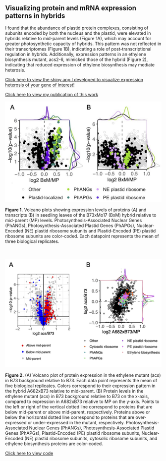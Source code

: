 ## Visualizing protein and mRNA expression patterns in hybrids

I found that the abundance of plastid protein complexes, consisting of subunits encoded by both the nucleus and the plastid, were elevated in hybrids relative to mid-parent levels (Figure 1A), which may account for greater photosynthetic capacity of hybrids. This pattern was not reflected in their transcriptomes (Figure 1B), indicating a role of post-transcriptional regulation in hybrids. Additionally, expression patterns in an ethylene biosynthesis mutant, acs2-6, mimicked those of the hybrid (Figure 2), indicating that reduced expression of ethylene biosynthesis may mediate heterosis.

[Click here to view the shiny app I developed to visualize expression heterosis of your gene of interest!](https://devonbirdseye.shinyapps.io/ExpressionViewer/)

[Click here to view my publication of this work](https://www.pnas.org/doi/abs/10.1073/pnas.2109332118)

<img src="images/expressionhet_legend.jpg?raw=true"/>

**Figure 1.** Volcano plots showing expression levels of proteins (A) and transcripts (B) in seedling leaves of the B73xMo17 (BxM) hybrid relative to mid-parent (MP) levels. Photosynthesis-Associated Nuclear Genes (PhANGs), Photosynthesis-Associated Plastid Genes (PhAPGs), Nuclear-Encoded (NE) plastid ribosome subunits and Plastid-Encoded (PE) plastid ribosome subunits are color-coded. Each datapoint represents the mean of three biological replicates.

<br><br>
<img src="images/ethylene.jpg?raw=true"/>

**Figure 2.** (A) Volcano plot of protein expression in the ethylene mutant (acs) in B73 background relative to B73. Each data point represents the mean of five biological replicates. Colors correspond to their expression pattern in the hybrid A682xB73 relative to mid-parent. (B) Protein levels in the ethylene mutant (acs) in B73 background relative to B73 on the x-axis, compared to expression in A682xB73 relative to MP on the y-axis. Points to the left or right of the vertical dotted line correspond to proteins that are below mid-parent or above mid-parent, respectively. Proteins above or below the horizontal dotted line correspond to proteins that are over-expressed or under-expressed in the mutant, respectively. Photosynthesis-Associated Nuclear Genes (PhANGs), Photosynthesis-Associated Plastid Genes (PhAPGs), Plastid-Encoded (PE) plastid ribosome subunits, Nuclear-Encoded (NE) plastid ribosome subunits, cytosolic ribosome subunits, and ethylene biosynthesis proteins are color-coded.


[Click here to view code](https://github.com/devonbirdseye/HeterosisManuscript/blob/master/DataAnalyses.Rmd)
